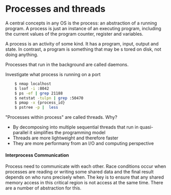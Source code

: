# Processes and threads

A central concepts in any OS is the process: an abstraction of a running program. A process is just an instance of an executing program, including the current values of the program counter, register and variables. 

A process is an activity of some kind. It has a program, input, output and state. In contrast, a program is something  that may be s tored on disk, not doing anything. 

Processes that run in the background are called daemons. 

Investigate what process is running on a port

```bash
    $ nmap localhost
    $ lsof -i :8042
    $ ps -ef | grep 21188
    $ netstat -tulpn | grep :50470
    $ pmap -x {process_id}
    $ pstree -p |  less
```

"Processes within process" are called threads. Why? 
* By decomposing into multiple sequential threads that run in quasi-parallel it simplifies the programming model
* Threads are more lightweight and therefore faster
* They are more performany from an I/O and computing perspective

#### Interprocess Communication

Process need to communicate with each other. Race conditions occur when processes are reading or writing some shared data and the final result depends on who runs precisely when. The key is to ensure that any shared memory access in this critical region is not access at the same time. There are a number of abstraction for this. 